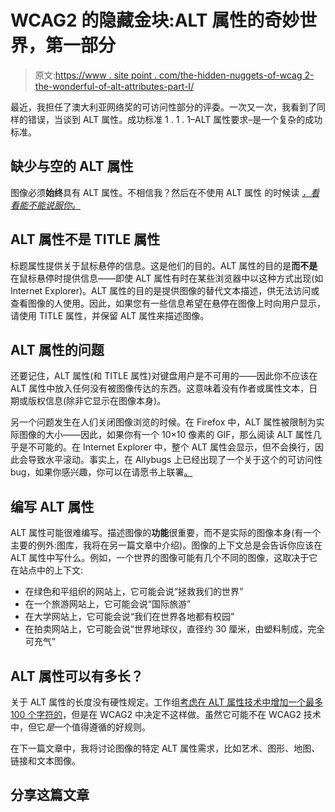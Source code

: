# WCAG2 的隐藏金块:ALT 属性的奇妙世界，第一部分

> 原文:[https://www . site point . com/the-hidden-nuggets-of-wcag 2-the-wonderful-of-alt-attributes-part-I/](https://www.sitepoint.com/the-hidden-nuggets-of-wcag2-the-wonderful-world-of-alt-attributes-part-i/)

最近，我担任了澳大利亚网络奖的可访问性部分的评委。一次又一次，我看到了同样的错误，当谈到 ALT 属性。成功标准 1 . 1 . 1–ALT 属性要求–是一个复杂的成功标准。

## 缺少与空的 ALT 属性

图像必须**始终**具有 ALT 属性。不相信我？然后在不使用 ALT 属性 的时候读 *[，看看能不能说服你。](https://www.sitepoint.com/the-hidden-nuggets-of-wcag2-when-not-to-use-alt-attributes/)*

## ALT 属性不是 TITLE 属性

标题属性提供关于鼠标悬停的信息。这是他们的目的。ALT 属性的目的是**而不是**在鼠标悬停时提供信息——即使 ALT 属性有时在某些浏览器中以这种方式出现(如 Internet Explorer)。ALT 属性的目的是提供图像的替代文本描述，供无法访问或查看图像的人使用。因此，如果您有一些信息希望在悬停在图像上时向用户显示，请使用 TITLE 属性，并保留 ALT 属性来描述图像。

## ALT 属性的问题

还要记住，ALT 属性(和 TITLE 属性)对键盘用户是不可用的——因此你不应该在 ALT 属性中放入任何没有被图像传达的东西。这意味着没有作者或属性文本，日期或版权信息(除非它显示在图像本身)。

另一个问题发生在人们关闭图像浏览的时候。在 Firefox 中，ALT 属性被限制为实际图像的大小——因此，如果你有一个 10×10 像素的 GIF，那么阅读 ALT 属性几乎是不可能的。在 Internet Explorer 中，整个 ALT 属性会显示，但不会换行，因此会导致水平滚动。事实上，在 Allybugs 上已经出现了一个关于这个的可访问性 bug，如果你感兴趣，你可以在请愿书上联署[。](http://a11ybugs.org/bug-3.php)

## 编写 ALT 属性

ALT 属性可能很难编写。描述图像的**功能**很重要，而不是实际的图像本身(有一个主要的例外:图库，我将在另一篇文章中介绍)。图像的上下文总是会告诉你应该在 ALT 属性中写什么。例如，一个世界的图像可能有几个不同的图像，这取决于它在站点中的上下文:

*   在绿色和平组织的网站上，它可能会说“拯救我们的世界”
*   在一个旅游网站上，它可能会说“国际旅游”
*   在大学网站上，它可能会说“我们在世界各地都有校园”
*   在拍卖网站上，它可能会说“世界地球仪，直径约 30 厘米，由塑料制成，完全可充气”

## ALT 属性可以有多长？

关于 ALT 属性的长度没有硬性规定。工作组[考虑在 ALT 属性技术中增加一个最多 100 个字符的](https://www.w3.org/WAI/GL/WCAG20/tests/test60.html)，但是在 WCAG2 中决定不这样做。虽然它可能不在 WCAG2 技术中，但它*是*一个值得遵循的好规则。

在下一篇文章中，我将讨论图像的特定 ALT 属性需求，比如艺术、图形、地图、链接和文本图像。

## 分享这篇文章
